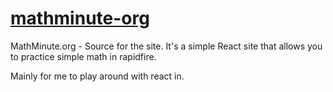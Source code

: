 # [mathminute-org](https://mathminute.org)
MathMinute.org - Source for the site. 
It's a simple React site that allows you to practice simple math in rapidfire.

Mainly for me to play around with react in.
